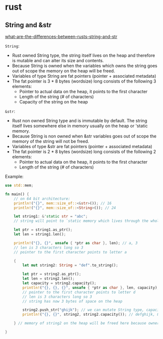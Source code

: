 # rust

## String and &str

[what-are-the-differences-between-rusts-string-and-str](https://stackoverflow.com/questions/24158114/what-are-the-differences-between-rusts-string-and-str)

`String`:
- Rust owned String type, the string itself lives on the heap and therefore is mutable and can alter its size and contents.
- Because String is owned when the variables which owns the string goes out of scope the memory on the heap will be freed.
- Variables of type String are fat pointers (pointer + associated metadata)
- The fat pointer is 3 * 8 bytes (wordsize) long consists of the following 3 elements:
  - Pointer to actual data on the heap, it points to the first character
  - Length of the string (# of characters)
  - Capacity of the string on the heap

`&str`:
- Rust non owned String type and is immutable by default. The string itself lives somewhere else in memory usually on the heap or 'static memory.
- Because String is non owned when &str variables goes out of scope the memory of the string will not be freed.
- Variables of type &str are fat pointers (pointer + associated metadata)
- The fat pointer is 2 * 8 bytes (wordsize) long consists of the following 2 elements:  
  - Pointer to actual data on the heap, it points to the first character
  - Length of the string (# of characters)

Example:

```rs
use std::mem;

fn main() {
    // on 64 bit architecture:
    println!("{}", mem::size_of::<&str>()); // 16
    println!("{}", mem::size_of::<String>()); // 24

    let string1: &'static str = "abc";
    // string will point to `static memory which lives through the whole program

    let ptr = string1.as_ptr();
    let len = string1.len();

    println!("{}, {}", unsafe { *ptr as char }, len); // a, 3
    // len is 3 characters long so 3
    // pointer to the first character points to letter a

    {
        let mut string2: String = "def".to_string();

        let ptr = string2.as_ptr();
        let len = string2.len();
        let capacity = string2.capacity();
        println!("{}, {}, {}", unsafe { *ptr as char }, len, capacity); // d, 3, 3
        // pointer to the first character points to letter d
        // len is 3 characters long so 3
        // string has now 3 bytes of space on the heap

        string2.push_str("ghijk"); // we can mutate String type, capacity and length will aslo change
        println!("{}, {}", string2, string2.capacity()); // defghijk, 8

    } // memory of string2 on the heap will be freed here because owner goes out of scope

}
```










